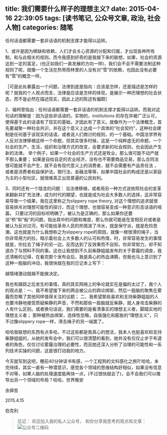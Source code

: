 title: 我们需要什么样子的理想主义?
date: 2015-04-16 22:39:05
tags: [读书笔记, 公众号文章, 政治, 社会人物]
categories: 随笔
---

任何话语都需要一套非话语的机制支撑才能得以运转。

<!-- more -->

1、或许是因为稀缺和依赖，人们才会关心资源的分配和归属，才出现各种所有制，和与此相关的规则。而令我感到好奇的是我接下来的联想，如果，社会的资源达到一定的富足，(也正如我们一直发展的方向一样)，我们会不会不需要法制这种规则了呢，就像一个生活在热带雨林里的人没有对“雪”的依赖，也因此没有必要有“雪”的概念一样。

［可是此处暴露出一个问题，法律到底是指向：应该是怎样，还是描述是怎样的呢？就我的个人观点而言，法律是应该是怎样的体现，是展示一种历理想的社会状态，而不是必然在描述现实，因此上述的陈述有偏颇］

2、福柯曾指出：任何话语都需要一套非话语的机制支撑才能得以运转。而我对这句话的理解是：因为这些非话语的，实物的，institutions 的存在并被广泛认可，使得基于此的话语有了现实的基础，才因此有了意义。就像作为一个法律概念，首先要凝聚一种社会共识，并在这个意义上达成一个具体的“社会契约”，这种社会建制是任何基于该现实的话语，或者说人们商讨的规则，的一个基础。中国法学界有人反对法律移植这样一个命题，但其实很多时候，这是一个纯粹虚无的命题，一个社会的生产，生活，组织和治理方式的改变，会要求新的社会规则，也会因此产生新的法律。 举个例子，如果一个社会的生产方式还是牧业，那么很可能不动产就不那么重要； 如果是自给自足的农业经济，没有也不需要商品交易，那么合同法很可能就不会产生，就不会有现代意义上的消费者，就不会需要有产品责任法 ，或者是消费者权益保护法，银行法，金融法等等，如果中国社会的构成还是以家庭为主的小型社区，就很难真正出现普遍的公民权利。

3、同时还有一个隐含的问题： 当法律移植，或者用另一种方式说依照社会的变革来翻新并扩充法律，成为时代的期望，也就是成为社会大多数人的选择，这非常容易导致一个结果，我在这里称之为slippery rope theory, 对这个理想的追求就很容易排斥对理想可能性的探讨，而这个理想，也很容易变成一种意识形态话语的喧嚣。 只要过河的目标呗明确了，被认为是正确的，那么如果你还要谈“桥”和“船”的问题，指出其中的问题和难度，那么你就可能是在变相反对或者是被认为反对过河，有可能给革命人民的热情泼了冷水，就是保守派，就是危险思潮，这也就是为什么我想称之为slippery rope的原因，就像一根很滑的绳子，当你非常用力的拉，暗示着社会上大多数人的认可和热情，时，非常容易发生的事情就是，你拉去了绳子的另一边，反而达到了反效果而不自知，你非常努力，却不知道办了与预料不同的事。这也让我想到不久前柴静姐姐发布的关于雾霾的调查，我还清晰的记得，在看完那个发布会后，我是真心的热血沸腾，但我也马上意识到了这种一股脑的冲动，我很快就在我的日记本上写下：

越情绪激动就越不能做决定。

我也有跟踪之后发生的事情，真的其实网络上的争论就实在是偏的太过了，我个人的观点是：一、我不希望接下来的两会被公众的舆论绑架，然后一股脑的聚焦在雾霾而忽略了其他同样值得关注的议题； 二、我希望那些喜欢和支持柴静姐姐的人也要冷静地接受质疑柴静的声音，不然和那些一股脑就反柴静，就人身攻击柴静的人有什么区别。或者换句话说，我们需要的是看清事实的理想主义者，脚踏实地的理想主义者； 那种被热血绑架，选择性忽略，自我强化和膨胀的“理想主义”，只不过像slippery rope一样，滑去绳子的另一端罢了。

哈哈我联想的东西有点多哈，不过这些都是我真心的想法，我本人也挺喜欢和支持柴静姐姐的，从她的发布会中，我们可以很清楚的看到，她并没有仅仅止步于布道者的角色，仅仅讨论雾霾治理的必要性，而且她还深入分析了治理的可能性和一系列技术实操的问题，这是很打动我的地方。



今天就写到这吧，睡前40分钟读书有感，一个工程狗的文科感化之旅吖哈哈，未完待续，其实一直有一种潜意识，感觉各个领域的思维结构好相似，如果没有信息不对等，如果人脑的处理速度能再快一点，(不过很快就会了)，会不会我们可以推导出另一个领域的布局？哈哈，世界晚安

余舜哲

2015.4.15

伯克利

> 后记： 欢迎加入我的私人公众号， 和你分享我思考的观点和文章：
![公众号二维码](http://ww2.sinaimg.cn/large/c5ee78b5gw1ezbljkk2apj20by0byq3q.jpg)